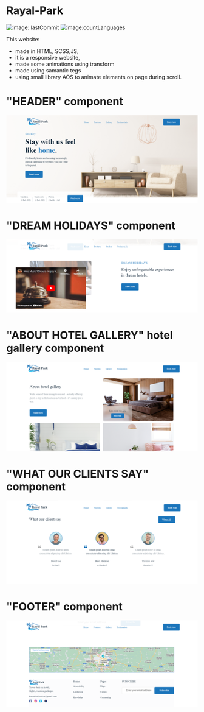 # Rayal-Park
![image: lastCommit](https://img.shields.io/github/last-commit/Korneliia08/Rayal-Park/master)
![image:countLanguages](https://img.shields.io/github/languages/count/Korneliia08/Rayal-Park)

This website:
* made in HTML, SCSS,JS,
* it is a responsive website,
* made some animations using transform
* made using samantic tegs
* using small library AOS to animate elements on page during scroll.
  
 
 # "HEADER" component
![image](https://github.com/Korneliia08/Rayal-Park/blob/master/src/assets/imagesOfProject/header.png)

 # "DREAM HOLIDAYS" component
![image](https://github.com/Korneliia08/Rayal-Park/blob/master/src/assets/imagesOfProject/dreamHolidays.png)

 # "ABOUT HOTEL GALLERY" hotel gallery component
![image](https://github.com/Korneliia08/Rayal-Park/blob/master/src/assets/imagesOfProject/aboutHotel.png)

 # "WHAT OUR CLIENTS SAY" component
![image](https://github.com/Korneliia08/Rayal-Park/blob/master/src/assets/imagesOfProject/clients.png)

 # "FOOTER" component
![image](https://github.com/Korneliia08/Rayal-Park/blob/master/src/assets/imagesOfProject/maps.png)
